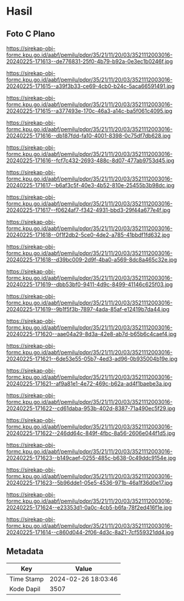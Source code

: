 # Hasil

## Foto C Plano

https://sirekap-obj-formc.kpu.go.id/aabf/pemilu/pdpr/35/21/11/20/03/3521112003016-20240225-171613--de776831-25f0-4b79-b92a-0e3ec1b0246f.jpg

https://sirekap-obj-formc.kpu.go.id/aabf/pemilu/pdpr/35/21/11/20/03/3521112003016-20240225-171615--a39f3b33-ce69-4cb0-b24c-5aca66591491.jpg

https://sirekap-obj-formc.kpu.go.id/aabf/pemilu/pdpr/35/21/11/20/03/3521112003016-20240225-171615--a377493e-170c-46a3-a14c-ba5f061c4095.jpg

https://sirekap-obj-formc.kpu.go.id/aabf/pemilu/pdpr/35/21/11/20/03/3521112003016-20240225-171616--db187fdd-fa10-4001-8398-0c75df7db628.jpg

https://sirekap-obj-formc.kpu.go.id/aabf/pemilu/pdpr/35/21/11/20/03/3521112003016-20240225-171616--fcf7c432-2693-488c-8d07-477ab9753d45.jpg

https://sirekap-obj-formc.kpu.go.id/aabf/pemilu/pdpr/35/21/11/20/03/3521112003016-20240225-171617--b6af3c5f-40e3-4b52-810e-25455b3b98dc.jpg

https://sirekap-obj-formc.kpu.go.id/aabf/pemilu/pdpr/35/21/11/20/03/3521112003016-20240225-171617--f0624af7-f342-4931-bbd3-29f44a677e4f.jpg

https://sirekap-obj-formc.kpu.go.id/aabf/pemilu/pdpr/35/21/11/20/03/3521112003016-20240225-171618--0f1f2db2-5ce0-4de2-a785-41bbdf1fd632.jpg

https://sirekap-obj-formc.kpu.go.id/aabf/pemilu/pdpr/35/21/11/20/03/3521112003016-20240225-171618--d39bc009-2d9f-4ba0-a569-8dc8a465c32e.jpg

https://sirekap-obj-formc.kpu.go.id/aabf/pemilu/pdpr/35/21/11/20/03/3521112003016-20240225-171619--dbb53bf0-9411-4d9c-8499-41146c625f03.jpg

https://sirekap-obj-formc.kpu.go.id/aabf/pemilu/pdpr/35/21/11/20/03/3521112003016-20240225-171619--9b1f5f3b-7897-4ada-85af-e12419b7da44.jpg

https://sirekap-obj-formc.kpu.go.id/aabf/pemilu/pdpr/35/21/11/20/03/3521112003016-20240225-171620--aae04a29-8d3a-42e8-ab7d-b65b6c4caef4.jpg

https://sirekap-obj-formc.kpu.go.id/aabf/pemilu/pdpr/35/21/11/20/03/3521112003016-20240225-171621--6de53e55-05b7-4ed3-ad96-0b935004b19e.jpg

https://sirekap-obj-formc.kpu.go.id/aabf/pemilu/pdpr/35/21/11/20/03/3521112003016-20240225-171621--af9a81e1-4e72-469c-b62a-ad4f1baebe3a.jpg

https://sirekap-obj-formc.kpu.go.id/aabf/pemilu/pdpr/35/21/11/20/03/3521112003016-20240225-171622--cd61daba-953b-402d-8387-71a490ec5f29.jpg

https://sirekap-obj-formc.kpu.go.id/aabf/pemilu/pdpr/35/21/11/20/03/3521112003016-20240225-171622--246dd64c-849f-4fbc-8a56-2606e044f1d5.jpg

https://sirekap-obj-formc.kpu.go.id/aabf/pemilu/pdpr/35/21/11/20/03/3521112003016-20240225-171623--b149caef-0255-485c-b638-0c49ddc9154e.jpg

https://sirekap-obj-formc.kpu.go.id/aabf/pemilu/pdpr/35/21/11/20/03/3521112003016-20240225-171623--5b96dde1-05e5-4536-971b-46a1f36d0e17.jpg

https://sirekap-obj-formc.kpu.go.id/aabf/pemilu/pdpr/35/21/11/20/03/3521112003016-20240225-171624--e23353d1-0a0c-4cb5-b6fa-78f2ed416f1e.jpg

https://sirekap-obj-formc.kpu.go.id/aabf/pemilu/pdpr/35/21/11/20/03/3521112003016-20240225-171614--c860d044-2f06-4d3c-8a21-7cf559321dd4.jpg


## Metadata

| Key        | Value               |
| ---------- | ------------------- |
| Time Stamp | 2024-02-26 18:03:46 |
| Kode Dapil | 3507                |



